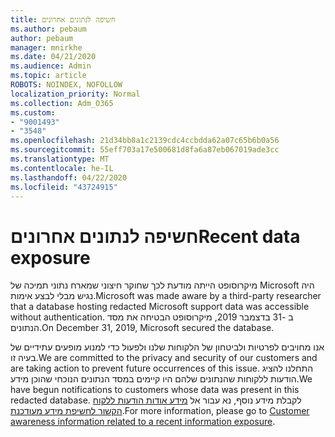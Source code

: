 ```yaml
---
title: חשיפה לנתונים אחרונים
ms.author: pebaum
author: pebaum
manager: mnirkhe
ms.date: 04/21/2020
ms.audience: Admin
ms.topic: article
ROBOTS: NOINDEX, NOFOLLOW
localization_priority: Normal
ms.collection: Adm_O365
ms.custom:
- "9001493"
- "3548"
ms.openlocfilehash: 21d34bb8a1c2139cdc4ccbdda62a07c65b6b0a56
ms.sourcegitcommit: 55eff703a17e500681d8fa6a87eb067019ade3cc
ms.translationtype: MT
ms.contentlocale: he-IL
ms.lasthandoff: 04/22/2020
ms.locfileid: "43724915"
---
```

# <a name="recent-data-exposure"></a><span data-ttu-id="cdb86-102">חשיפה לנתונים אחרונים</span><span class="sxs-lookup"><span data-stu-id="cdb86-102">Recent data exposure</span></span>

<span data-ttu-id="cdb86-103">מיקרוסופט הייתה מודעת לכך שחוקר חיצוני שמארח נתוני תמיכה של Microsoft היה נגיש מבלי לבצע אימות.</span><span class="sxs-lookup"><span data-stu-id="cdb86-103">Microsoft was made aware by a third-party researcher that a database hosting redacted Microsoft support data was accessible without authentication.</span></span> <span data-ttu-id="cdb86-104">ב -31 בדצמבר 2019, מיקרוסופט הבטיחה את מסד הנתונים.</span><span class="sxs-lookup"><span data-stu-id="cdb86-104">On December 31, 2019, Microsoft secured the database.</span></span>

<span data-ttu-id="cdb86-105">אנו מחויבים לפרטיות ולביטחון של הלקוחות שלנו ולפעול כדי למנוע מופעים עתידיים של בעיה זו.</span><span class="sxs-lookup"><span data-stu-id="cdb86-105">We are committed to the privacy and security of our customers and are taking action to prevent future occurrences of this issue.</span></span> <span data-ttu-id="cdb86-106">התחלנו להציג הודעות ללקוחות שהנתונים שלהם היו קיימים במסד הנתונים הנוכחי שהוכן מידע.</span><span class="sxs-lookup"><span data-stu-id="cdb86-106">We have begun notifications to customers whose data was present in this redacted database.</span></span> <span data-ttu-id="cdb86-107">לקבלת מידע נוסף, נא עבור אל [מידע אודות הודעות ללקוח הקשור לחשיפת מידע מעודכנת](https://aka.ms/privacyinfo).</span><span class="sxs-lookup"><span data-stu-id="cdb86-107">For more information, please go to [Customer awareness information related to a recent information exposure](https://aka.ms/privacyinfo).</span></span>
